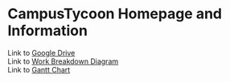 # CampusTycoon Homepage and Information

<link rel="icon" type="image/x-icon" href="https://developer.spotify.com/images/guidelines/design/icon3.svg">

Link to <a href="https://drive.google.com/drive/u/0/folders/1L6UOYRRj4aPvws7LvPctX814vb00CaBg"> Google Drive </a>
<br>
Link to <a href="http://www.plantuml.com/plantuml/png/ZLB1ZjGm3BtlL_W88_Y7XLqDckiEWhFRE1r3anJRtQf_Jn9QKaO2SQhxulVoxBn7DHHREdqumHE6QLQuSfX7j2Jm2GCzd4xmGZzc5WeKJJDeDnAEGpuvmIMoCOx0qKXUcPQAdbdKO4pBUy-EHhOL9acMR9seDbofJz71vSZQbC7FKhySVPA0nYc-WpHnp8K2PfedSXtsty5B2j3FQYcGL8sNB2mExCOA3WrhVo-4He0Wnq5SwkTIbGcVINc8kTfB-4gTiXMt3JjBYbOOH_1ZDaBH7RdRtXhmZ8OTAi5rLQFmD_xzHGM4IvZ6whXk8YC729Rcye2wxRexUCYse3lOBUiV1Drlj6phdsnVZDtHhS4b1WdebMIr6yS1QAmwy9dKyd_L_qB2dlisJar1n16iTUslK_zPTIQjlK_RO_zFxmVdX5Gt2DwSzs3ziL5Wl-V2lVsLzf7sySzSV9K8bvaW-PBZRzHREstHXuNjTeXZqzg8Rix4HufkwVGd"> Work Breakdown Diagram </a>
<br>
Link to <a href="http://www.plantuml.com/plantuml/png/XPBFJeGm48VlynIzUI8fu1-vRU9cpIOUZ1uR3msCKBDEiHtSxDjR21vA1MzavkDZVZFiF6l7hIPcU7Rs0siMKycBGXRNcQooeWHGB_Wr68UVIA7pgBb3PwXzMxAbN4UHcXdCvGGUoR3H9t4aHlTjy1ph0YNl_gGYawn07OppB9xiEJkO1a-6BoA4OSkN7bFfloz4_k86r1hOwRv7yaAps5PU-L4At249zOgrfMOZTd4B2RISwZw46DoutC2ys-WcYMqDJPqF3ZMZY6wujtKYtMHZQpN7NdB3-1JjSDKuhm_K7hrfAPccp7zRqSVpq0FOXShqW_y0"> Gantt Chart </a>
